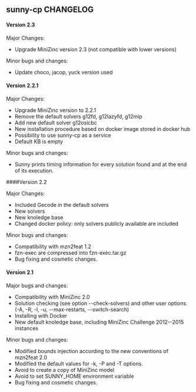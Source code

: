 ## sunny-cp CHANGELOG

#### Version 2.3

Major Changes:
* Upgrade MiniZinc version 2.3 (not compatible with lower versions)

Minor bugs and changes:
* Update choco, jacop, yuck version used


#### Version 2.2.1

Major Changes:
* Upgrade MiniZinc version to 2.2.1
* Remove the default solvers g12fd, g12lazyfd, g12mip
* Add new default solver g12osicbc
* New installation procedure based on docker image stored in docker hub
* Possibility to use sunny-cp as a service
* Default KB is empty

Minor bugs and changes:
* Sunny prints timing information for every solution found and at the end of its execution.


####Version 2.2

Major Changes:
* Included Gecode in the default solvers
* New solvers
* New knoledge base
* Changed docker policy: only solvers publicly available are included

Minor bugs and changes:
* Compatibility with mzn2feat 1.2
* fzn-exec are compressed into fzn-exec.tar.gz
* Bug fixing and cosmetic changes.

#### Version 2.1
Major bugs and changes:
* Compatibility with MiniZinc 2.0
* Solution checking (see option --check-solvers) and other user options 
    (-A, -R, -l, -u, --max-restarts, --switch-search)
* Installing with Docker
* New default knoledge base, including MiniZinc Challenge 2012--2015 instances

Minor bugs and changes:
* Modified bounds injection according to the new conventions of mzn2feat 2.0
* Modified the default values for -k, -P and -T options.
* Avoid to create a copy of MiniZinc model
* Avoid to set SUNNY_HOME environment variable
* Bug fixing and cosmetic changes.



